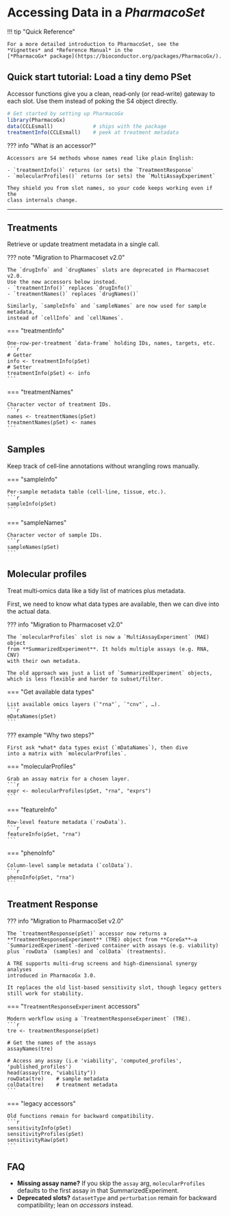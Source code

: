 # Accessing Data in a _PharmacoSet_

!!! tip "Quick Reference"

    For a more detailed introduction to PharmacoSet, see the
    *Vignettes* and *Reference Manual* in the
    [*PharmacoGx* package](https://bioconductor.org/packages/PharmacoGx/).

## Quick start tutorial: Load a tiny demo PSet

Accessor functions give you a clean, read‑only (or read‑write) gateway to
each slot. Use them instead of poking the S4 object directly.

```r
# Get started by setting up PharmacoGx
library(PharmacoGx)
data(CCLEsmall)             # ships with the package
treatmentInfo(CCLEsmall)    # peek at treatment metadata
```

??? info "What _is_ an accessor?"

    Accessors are S4 methods whose names read like plain English:

    - `treatmentInfo()` returns (or sets) the `TreatmentResponse`
    - `molecularProfiles()` returns (or sets) the `MultiAssayExperiment`

    They shield you from slot names, so your code keeps working even if the
    class internals change.

---

## Treatments

Retrieve or update treatment metadata in a single call.

??? note "Migration to Pharmacoset v2.0"

    The `drugInfo` and `drugNames` slots are deprecated in Pharmacoset v2.0.
    Use the new accessors below instead.
    - `treatmentInfo()` replaces `drugInfo()`
    - `treatmentNames()` replaces `drugNames()`

    Similarly, `sampleInfo` and `sampleNames` are now used for sample metadata,
    instead of `cellInfo` and `cellNames`.

=== "treatmentInfo"

    One‑row‑per‑treatment `data‑frame` holding IDs, names, targets, etc.
    ```r
    # Getter
    info <- treatmentInfo(pSet)
    # Setter
    treatmentInfo(pSet) <- info
    ```

=== "treatmentNames"

    Character vector of treatment IDs.
    ```r
    names <- treatmentNames(pSet)
    treatmentNames(pSet) <- names
    ```

## Samples

Keep track of cell‑line annotations without wrangling rows
manually.

=== "sampleInfo"

    Per‑sample metadata table (cell‑line, tissue, etc.).
    ```r
    sampleInfo(pSet)
    ```

=== "sampleNames"

    Character vector of sample IDs.
    ```r
    sampleNames(pSet)
    ```

## Molecular profiles

Treat multi‑omics data like a tidy list of matrices plus
metadata.

First, we need to know what data types are available, then we can
dive into the actual data.

??? info "Migration to Pharmacoset v2.0"

    The `molecularProfiles` slot is now a `MultiAssayExperiment` (MAE) object
    from **SummarizedExperiment**. It holds multiple assays (e.g. RNA, CNV)
    with their own metadata.

    The old approach was just a list of `SummarizedExperiment` objects,
    which is less flexible and harder to subset/filter.

=== "Get available data types"

    List available omics layers (`"rna"`, `"cnv"`, …).
    ```r
    mDataNames(pSet)
    ```

??? example "Why two steps?"

    First ask *what* data types exist (`mDataNames`), then dive
    into a matrix with `molecularProfiles`.

=== "molecularProfiles"

    Grab an assay matrix for a chosen layer.
    ```r
    expr <- molecularProfiles(pSet, "rna", "exprs")
    ```

=== "featureInfo"

    Row‑level feature metadata (`rowData`).
    ```r
    featureInfo(pSet, "rna")
    ```

=== "phenoInfo"

    Column‑level sample metadata (`colData`).
    ```r
    phenoInfo(pSet, "rna")
    ```

## Treatment Response

??? info "Migration to PharmacoSet v2.0"

    The `treatmentResponse(pSet)` accessor now returns a
    **TreatmentResponseExperiment** (TRE) object from **CoreGx**—a
    `SummarizedExperiment`‑derived container with assays (e.g. viability)
    plus `rowData` (samples) and `colData` (treatments).

    A TRE supports multi‑drug screens and high‑dimensional synergy analyses
    introduced in PharmacoGx 3.0.

    It replaces the old list‑based sensitivity slot, though legacy getters
    still work for stability.

=== "`TreatmentResponseExperiment` accessors"

    Modern workflow using a `TreatmentResponseExperiment` (TRE).
    ```r
    tre <- treatmentResponse(pSet)

    # Get the names of the assays
    assayNames(tre)

    # Access any assay (i.e 'viability', 'computed_profiles', 'published_profiles')
    head(assay(tre, "viability"))
    rowData(tre)    # sample metadata
    colData(tre)    # treatment metadata
    ```

=== "legacy accessors"

    Old functions remain for backward compatibility.
    ```r
    sensitivityInfo(pSet)
    sensitivityProfiles(pSet)
    sensitivityRaw(pSet)
    ```

## FAQ

- **Missing assay name?** If you skip the `assay` arg, `molecularProfiles`
  defaults to the first assay in that SummarizedExperiment.
- **Deprecated slots?** `datasetType` and `perturbation` remain for
  backward compatibility; lean on _accessors_ instead.
